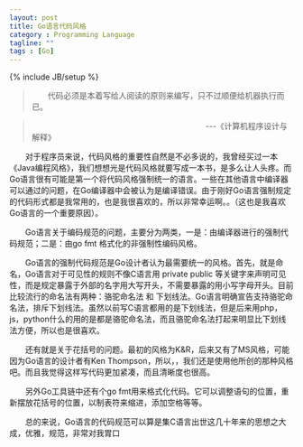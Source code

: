 ```yaml
---
layout: post
title: Go语言代码风格
category : Programming Language
tagline: ""
tags : [Go]
---
```

{% include JB/setup %}

>&emsp;&emsp;代码必须是本着写给人阅读的原则来编写，只不过顺便给机器执行而已。

>&emsp;&emsp;&emsp;&emsp;&emsp;&emsp;&emsp;&emsp;&emsp;&emsp;&emsp;&emsp;&emsp;&emsp;&emsp;&emsp;&emsp;&emsp;&emsp;&emsp;&emsp;&emsp;---《计算机程序设计与解释》

&emsp;&emsp;对于程序员来说，代码风格的重要性自然是不必多说的，我曾经买过一本《Java编程风格》，我们想想光是代码风格就要写成一本书，是多么让人头疼。而Go语言很有可能是第一个将代码风格强制统一的语言。一些在其他语言中编译器可以通过的问题，在Go编译器中会被认为是编译错误。由于刚好Go语言强制规定的代码形式都是我常用的，也是我很喜欢的，所以非常幸运啊。。（这也是我喜欢Go语言的一个重要原因）。

&emsp;&emsp;Go语言关于编码规范的问题，主要分为两类，一是：由编译器进行的强制代码规范；二是：由go fmt 格式化的非强制性编码风格。

&emsp;&emsp;Go语言的强制代码规范是Go设计者认为最需要统一的风格。首先，就是命名，Go语言对于可见性的规则不像C语言用 private public 等关键字来声明可见性，而是规定暴露于外部的名字用大写开头，不需要暴露的用小写字母开头。目前比较流行的命名法有两种：骆驼命名法 和 下划线法。Go语言明确宣告支持骆驼命名法，排斥下划线法。虽然以前写C语言都用的是下划线法，但是后来用php，js，python什么的用的是都是骆驼命名法，而且骆驼命名法打起来明显比下划线法方便，所以也是很喜欢。

&emsp;&emsp;还有就是关于花括号的问题。最初的风格为K&R，后来又有了MS风格，可能因为Go语言的设计者有Ken Thompson，所以，，我们还是使用他所创的那种风格吧。而且我觉得这样写代码更加紧凑，而且清晰度也很高。

&emsp;&emsp;另外Go工具链中还有个go fmt用来格式化代码。它可以调整语句的位置，重新摆放花括号的位置，以制表符来缩进，添加空格等等。

&emsp;&emsp;总的来说，Go语言的代码规范可以算是集C语言出世这几十年来的思想之大成，优雅，规范，非常对我胃口
